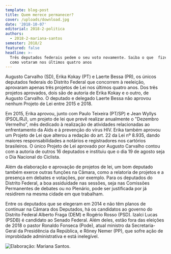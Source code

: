 ```yaml
---
template: blog-post
title: Quem merece permanecer?
cover: /uploads/download.jpg
date: '2018-10-07'
editorial: 2018-2-politica
authors:
  - 2018-2-mariana-santos
semester: 2018/2
featured: false
headline: >-
  Três deputados federais pedem o seu voto novamente. Saiba o que  fizeram e
  como votaram nos últimos quatro anos
---
```

Augusto Carvalho (SD), Erika Kokay (PT) e Laerte Bessa (PR), os únicos deputados federais do Distrito Federal que concorrem à reeleição, aprovaram apenas três projetos de Lei nos últimos quatro anos. Dos três projetos aprovados, dois são de autoria de Erika Kokay e o outro, de Augusto Carvalho. O deputado e delegado Laerte Bessa não aprovou nenhum Projeto de Lei entre 2015 e 2018.

Em 2015, Erika aprovou, junto com Paulo Teixeira (PT/SP) e Jean Wyllys (PSOL/RJ), um projeto de lei que prevê realizar anualmente o "Dezembro Vermelho", mês dedicado à realização de atividades relacionadas ao enfrentamento da Aids e à prevenção do vírus HIV. Erika também aprovou um Projeto de Lei que alterou a  redação do art. 22 da Lei nº 8.935, dando maiores responsabilidades a notários e registradores nos cartórios brasileiros. O único Projeto de Lei aprovado por Augusto Carvalho contou com a autoria de outros 16 deputados e instituiu que o dia 19 de agosto seja o Dia Nacional do Ciclista.

 Além da elaboração e aprovação de projetos de lei, um bom deputado também exerce outras funções na Câmara, como a relatoria de projetos e a presença em debates e votações, por exemplo. Para os deputados do Distrito Federal, a boa assiduidade nas sessões, seja nas Comissões Permanentes de debates ou no Plenário, pode ser justificada por já residirem na mesma cidade em que trabalham.

Entre os deputados que se elegeram em 2014 e não têm planos de continuar na Câmara dos Deputados, há os candidatos ao governo do Distrito Federal Alberto Fraga (DEM) e Rogério Rosso (PSD). Izalci Lucas (PSDB) é candidato ao Senado Federal. Além deles, estão fora das eleições de 2018 o pastor Ronaldo Fonseca (Pode), atual ministro da Secretaria-Geral da Presidência da República, e Rôney Nemer (PP), que sofre ação de improbidade administrativa e está inelegível.

![Elaboração: Mariana Santos.](/uploads/sem-titulo-1.jpg)
